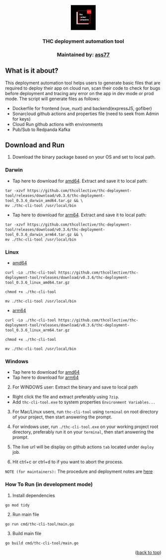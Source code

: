 <div align="center">
  <a href="https://github.com/thcollective">
    <img src="img/thc.png" alt="thc_logo" width="80" height="80">
  </a>
  <h3 align="center">THC deployment automation tool</h3>
  <h3 align="center">Maintained by: <a href="https://github.com/ass77">ass77</a></h3>
</div>

## What is it about?

This deployment automation tool helps users to generate basic files that are required to deploy their app on cloud run, scan their code to check for bugs before deployment and tracing any error on the app in dev mode or prod mode. The script will generate files as follows:

* Dockerfile for frontend (vue, nuxt) and backend(expressJS, gofiber)
* Sonarcloud github actions and properties file (need to seek from Admin for keys)
* Cloud Run github actions with environments
* Pub/Sub to Redpanda Kafka 

## Download and Run 

1. Download the binary package based on your OS and set to local path.

### Darwin
*  Tap here to download for [amd64](https://github.com/thcollective/thc-deployment-tool/releases/download/v0.3.6/thc-deployment-tool_0.3.6_darwin_amd64.tar.gz).  Extract and save it to local path:
```
tar -xzvf https://github.com/thcollective/thc-deployment-tool/releases/download/v0.3.6/thc-deployment-tool_0.3.6_darwin_amd64.tar.gz && \
mv ./thc-cli-tool /usr/local/bin
``` 
*  Tap here to download for [arm64](https://github.com/thcollective/thc-deployment-tool/releases/download/v0.3.6/thc-deployment-tool_0.3.6_darwin_arm64.tar.gz). Extract and save it to local path:
```
tar -xzvf https://github.com/thcollective/thc-deployment-tool/releases/download/v0.3.6/thc-deployment-tool_0.3.6_darwin_arm64.tar.gz && \
mv ./thc-cli-tool /usr/local/bin
```

### Linux
*  [amd64](https://github.com/thcollective/thc-deployment-tool/releases/download/v0.3.6/thc-deployment-tool_0.3.6_linux_amd64.tar.gz)
```
curl -Lo ./thc-cli-tool https://github.com/thcollective/thc-deployment-tool/releases/download/v0.3.6/thc-deployment-tool_0.3.6_linux_amd64.tar.gz
```
```
chmod +x ./thc-cli-tool
```
```
mv ./thc-cli-tool /usr/local/bin
```
*  [arm64](https://github.com/thcollective/thc-deployment-tool/releases/download/v0.3.6/thc-deployment-tool_0.3.6_linux_arm64.tar.gz)
```
curl -Lo ./thc-cli-tool https://github.com/thcollective/thc-deployment-tool/releases/download/v0.3.6/thc-deployment-tool_0.3.6_linux_arm64.tar.gz
```
```
chmod +x ./thc-cli-tool
```
```
mv ./thc-cli-tool /usr/local/bin
```

### Windows
*  Tap here to download for [amd64](https://github.com/thcollective/thc-deployment-tool/releases/download/v0.3.6/thc-deployment-tool_0.3.6_windows_amd64.tar.gz)
*  Tap here to download for [arm64](https://github.com/thcollective/thc-deployment-tool/releases/download/v0.3.6/thc-deployment-tool_0.3.6_windows_arm64.tar.gz)

2. For WINDOWS user: Extract the binary and save to local path 

* Right click the file and extract preferably using `7zip`.
* Add `thc-cli-tool.exe` to system properties `Environment Variables...`

3. For Mac/Linux users, run `thc-cli-tool` using `terminal` on root directory of your project, then start answering the prompt.

4. For windows user, run `./thc-cli-tool.exe` on your working project root directory, preferably run it on your `terminal`, then start answering the prompt.

5. The live url will be display on github actions `tab` located under `deploy` job.

6. Hit ctrl+c or ctrl+d to if you want to abort the process.

`NOTE (for maintainers):` The procedure and deployment notes are [here](https://github.com/thcollective/thc-deployment-tool/blob/main/PROCEDURE.md)


### How To Run (in development mode)

1. Install dependencies
```
go mod tidy
```

2. Run main file
```
go run cmd/thc-cli-tool/main.go
```

3. Build main file
```
go build cmd/thc-cli-tool/main.go
```



<p align="right">(<a href="#top">back to top</a>)</p>




